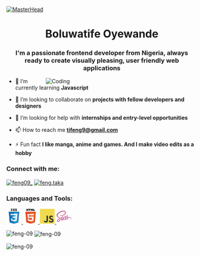 [![MasterHead](https://res.cloudinary.com/practicaldev/image/fetch/s--6lxMpknZ--/c_imagga_scale,f_auto,fl_progressive,h_420,q_auto,w_1000/https://dev-to-uploads.s3.amazonaws.com/uploads/articles/hkb7hvavd45nb59mxutq.png) ]()
<h1 align="center"><name> Boluwatife Oyewande </name></h1>
<h3 align="center">I'm a passionate frontend developer from Nigeria, always ready to create visually pleasing, user friendly web applications</h3>
<img alt="Coding" align="right" width="400" src="https://thumbs.dreamstime.com/b/male-metaverse-worker-browsing-internet-network-his-workspace-facing-virtual-environment-big-data-artificial-271516955.jpg" />

- 🌱 I’m currently learning **Javascript**

- 👯 I’m looking to collaborate on **projects with fellow developers and designers**

- 🤝 I’m looking for help with **internships and entry-level opportunities**

- 📫 How to reach me **tifeng9@gmail.com**

- ⚡ Fun fact **I like manga, anime and games. And I make video edits as a hobby**

<h3 align="left">Connect with me:</h3>
<p align="left">
<a href="https://twitter.com/feng09_" target="blank"><img align="center" src="https://raw.githubusercontent.com/rahuldkjain/github-profile-readme-generator/master/src/images/icons/Social/twitter.svg" alt="feng09_" height="30" width="40" /></a>
<a href="https://www.linkedin.com/in/boluwatife-oyewande" target="blank"><img align="center" src="https://raw.githubusercontent.com/rahuldkjain/github-profile-readme-generator/master/src/images/icons/Social/linkedin.svg" alt="feng.taka" height="30" width="40" /></a>
</p>

<h3 align="left">Languages and Tools:</h3>
<p align="left"> <a href="https://www.w3schools.com/css/" target="_blank" rel="noreferrer"> <img src="https://raw.githubusercontent.com/devicons/devicon/master/icons/css3/css3-original-wordmark.svg" alt="css3" width="40" height="40"/> </a> <a href="https://www.w3.org/html/" target="_blank" rel="noreferrer"> <img src="https://raw.githubusercontent.com/devicons/devicon/master/icons/html5/html5-original-wordmark.svg" alt="html5" width="40" height="40"/> </a> <a href="https://developer.mozilla.org/en-US/docs/Web/JavaScript" target="_blank" rel="noreferrer"> <img src="https://raw.githubusercontent.com/devicons/devicon/master/icons/javascript/javascript-original.svg" alt="javascript" width="40" height="40"/> </a> <a href="https://sass-lang.com" target="_blank" rel="noreferrer"> <img src="https://raw.githubusercontent.com/devicons/devicon/master/icons/sass/sass-original.svg" alt="sass" width="40" height="40"/> </a> </p>

<p><img align="left" src="https://github-readme-stats.vercel.app/api/top-langs?username=feng-09&show_icons=true&locale=en&layout=compact" alt="feng-09" /></p>

<p>&nbsp;<img align="center" src="https://github-readme-stats.vercel.app/api?username=feng-09&show_icons=true&locale=en" alt="feng-09" /></p>

<p><img align="center" src="https://github-readme-streak-stats.herokuapp.com/?user=feng-09&" alt="feng-09" /></p>
